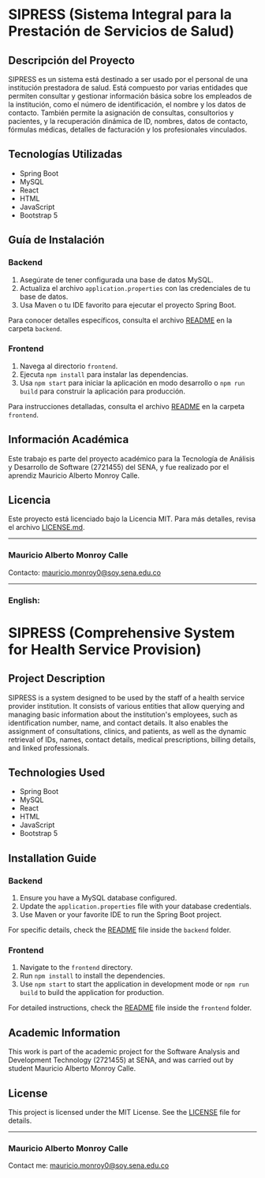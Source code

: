 # SIPRESS (Sistema Integral para la Prestación de Servicios de Salud)

## Descripción del Proyecto

SIPRESS es un sistema está destinado a ser usado por el personal de una institución prestadora de salud. Está compuesto
por
varias entidades que permiten consultar y gestionar información básica sobre los empleados de la institución, como el
número de identificación, el nombre y los datos de contacto. También permite la asignación de consultas, consultorios y
pacientes, y la recuperación dinámica de ID, nombres, datos de contacto, fórmulas médicas, detalles de facturación y los
profesionales vinculados.

## Tecnologías Utilizadas

- Spring Boot
- MySQL
- React
- HTML
- JavaScript
- Bootstrap 5

## Guía de Instalación

### Backend

1. Asegúrate de tener configurada una base de datos MySQL.
2. Actualiza el archivo `application.properties` con las credenciales de tu base de datos.
3. Usa Maven o tu IDE favorito para ejecutar el proyecto Spring Boot.

Para conocer detalles específicos, consulta el archivo [README](backend/README.md) en la carpeta `backend`.

### Frontend

1. Navega al directorio `frontend`.
2. Ejecuta `npm install` para instalar las dependencias.
3. Usa `npm start` para iniciar la aplicación en modo desarrollo o `npm run build` para construir la aplicación para
   producción.

Para instrucciones detalladas, consulta el archivo [README](frontend/README.md) en la carpeta `frontend`.

## Información Académica

Este trabajo es parte del proyecto académico para la Tecnología de Análisis y Desarrollo de Software (2721455) del SENA,
y fue realizado por el aprendiz Mauricio Alberto Monroy Calle.

## Licencia

Este proyecto está licenciado bajo la Licencia MIT. Para más detalles, revisa el archivo [LICENSE.md](LICENSE.md).

___

### Mauricio Alberto Monroy Calle

Contacto: mauricio.monroy0@soy.sena.edu.co
___

### **English:**

# SIPRESS (Comprehensive System for Health Service Provision)

## Project Description

SIPRESS is a system designed to be used by the staff of a health service provider institution. It consists of various
entities
that allow querying and managing basic information about the institution's employees, such as identification number,
name, and contact details. It also enables the assignment of consultations, clinics, and patients, as well as the
dynamic retrieval of IDs, names, contact details, medical prescriptions, billing details, and linked professionals.

## Technologies Used

- Spring Boot
- MySQL
- React
- HTML
- JavaScript
- Bootstrap 5

## Installation Guide

### Backend

1. Ensure you have a MySQL database configured.
2. Update the `application.properties` file with your database credentials.
3. Use Maven or your favorite IDE to run the Spring Boot project.

For specific details, check the [README](backend/README.md) file inside the `backend` folder.

### Frontend

1. Navigate to the `frontend` directory.
2. Run `npm install` to install the dependencies.
3. Use `npm start` to start the application in development mode or `npm run build` to build the application for
   production.

For detailed instructions, check the [README](frontend/README.md) file inside the `frontend` folder.

## Academic Information

This work is part of the academic project for the Software Analysis and Development Technology (2721455) at SENA, and
was carried out by student Mauricio Alberto Monroy Calle.

## License

This project is licensed under the MIT License. See the [LICENSE](LICENSE) file for details.


---

### Mauricio Alberto Monroy Calle

Contact me: mauricio.monroy0@soy.sena.edu.co 

